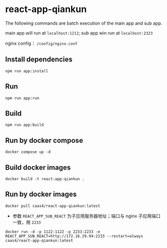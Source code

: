 # react-app-qiankun

The following commands are batch execution of the main app and sub app.

main app will run at `localhost:1212`; sub app win run at `localhost:2323`

nginx config： `/config/nginx.conf`

## Install dependencies

`npm run app:install`

## Run

`npm run app:run`

## Build

`npm run app:build`

## Run by docker compose

`docker compose up -d`

## Build docker images

`docker build -t react-app-qiankun .`

## Run by docker images

`docker pull caas4/react-app-qiankun:latest`

- 参数 `REACT_APP_SUB_REACT` 为子应用服务器地址；端口与 nginx 子应用端口一致，用 `2233`

`docker run -d -p 1122:1122 -p 2233:2233 -e REACT_APP_SUB_REACT=http://172.16.29.94:2233 --restart=always caas4/react-app-qiankun:latest`
